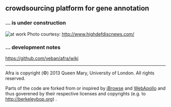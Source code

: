 ## crowdsourcing platform for gene annotation

### ... is under construction

![at work](http://www.highdefdiscnews.com/screenshots/a_bugs_life_1.png)
 Photo courtesy: http://www.highdefdiscnews.com/



### ... development notes

https://github.com/yeban/afra/wiki

---


Afra is copyright (©) 2013 Queen Mary, University of London. All rights reserved.


Parts of the code are forked from or inspired by [jBrowse][1] and [WebApollo][2] and thus goverened by their respective licenses and copyrights (e.g. to http://berkeleybop.org) . 

[1]: http://jbrowse.org
[2]: http://genomearchitect.org
